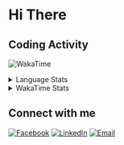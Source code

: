 # Hi There

## Coding Activity

![WakaTime](https://wakatime.com/share/@Janidu/34ba465d-7cad-42cd-bc8a-ab71f290b496.svg?theme=transparent)


<details>
  <summary>Language Stats</summary>
  
  <br> <!-- This adds some space -->

  <img alt="top langs" width="47%" src="https://github-readme-stats.vercel.app/api/top-langs/?username=JaniGamage&layout=compact&theme=transparent&show_icons=true"/>

</details>

<details>
  <summary>WakaTime Stats</summary>
  
  <br> <!-- This adds some space -->

  <img alt="wakatime stat" align="center" width="49%" src="https://github-readme-stats.vercel.app/api/wakatime?username=Janidu&&layout=donut&theme=transparent&show_icons=true"/>

</details>

## Connect with me

[![Facebook](https://img.shields.io/badge/Facebook-1877F2?style=for-the-badge&logo=facebook&logoColor=white)](https://www.facebook.com/yourprofile)
[![LinkedIn](https://img.shields.io/badge/LinkedIn-0077B5?style=for-the-badge&logo=linkedin&logoColor=white)](https://www.linkedin.com/in/yourprofile)
[![Email](https://img.shields.io/badge/Email-D14836?style=for-the-badge&logo=gmail&logoColor=white)](mailto:your-email@example.com)
